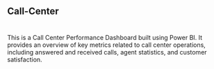 ## Call-Center
#
This is a Call Center Performance Dashboard built using Power BI. It provides an overview of key metrics related to call center operations, including answered and received calls, agent statistics, and customer satisfaction.
